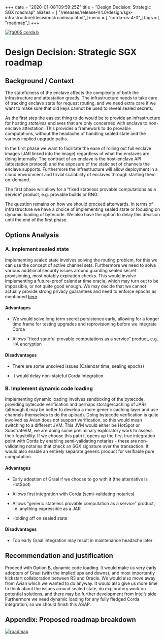 +++
date = "2020-01-08T09:59:25Z"
title = "Design Decision: Strategic SGX roadmap"
aliases = [ "/releases/release-V4.0/design/sgx-infrastructure/decisions/roadmap.html",]
menu = [ "corda-os-4-0",]
tags = [ "roadmap",]
+++

[![fg005 corda b](https://www.corda.net/wp-content/uploads/2016/11/fg005_corda_b.png "fg005 corda b")](https://www.corda.net/wp-content/uploads/2016/11/fg005_corda_b.png)
    
# Design Decision: Strategic SGX roadmap


## Background / Context

The statefulness of the enclave affects the complexity of both the infrastructure and attestation greatly.
                The infrastructure needs to take care of tracking enclave state for request routing, and we need extra care if we want
                to make sure that old keys cannot be used to reveal sealed secrets.

As the first step the easiest thing to do would be to provide an infrastructure for hosting *stateless* enclaves that
                are only concerned with enclave to non-enclave attestation. This provides a framework to do provable computations,
                without the headache of handling sealed state and the various implied upgrade paths.

In the first phase we want to facilitate the ease of rolling out full enclave images (JAR linked into the image)
                regardless of what the enclaves are doing internally. The contract of an enclave is the host-enclave API (attestation
                protocol) and the exposure of the static set of channels the enclave supports. Furthermore the infrastructure will allow
                deployment in a cloud environment and trivial scalability of enclaves through starting them on-demand.

The first phase will allow for a “fixed stateless provable computations as a service” product, e.g. provable builds or
                RNG.

The question remains on how we should proceed afterwards. In terms of infrastructure we have a choice of implementing
                sealed state or focusing on dynamic loading of bytecode. We also have the option to delay this decision until the end of
                the first phase.


## Options Analysis


### A. Implement sealed state

Implementing sealed state involves solving the routing problem, for this we can use the concept of active channel sets.
                    Furthermore we need to solve various additional security issues around guarding sealed secret provisioning, most notably
                    expiration checks. This would involve implementing a future-proof calendar time oracle, which may turn out to be
                    impossible, or not quite good enough. We may decide that we cannot actually provide strong privacy guarantees and need
                    to enforce epochs as mentioned [here](../details/time.md).


#### Advantages


* We would solve long term secret persistence early, allowing for a longer time frame for testing upgrades and
                                reprovisioning before we integrate Corda


* Allows “fixed stateful provable computations as a service” product, e.g. HA encryption



#### Disadvantages


* There are some unsolved issues (Calendar time, sealing epochs)


* It would delay non-stateful Corda integration



### B. Implement dynamic code loading

Implementing dynamic loading involves sandboxing of the bytecode, providing bytecode verification and perhaps
                    storage/caching of JARs (although it may be better to develop a more generic caching layer and use channels themselves
                    to do the upload). Doing bytecode verification is quite involved as Avian does not support verification, so this
                    would mean switching to a different JVM. This JVM would either be HotSpot or SubstrateVM, we are doing some preliminary
                    exploratory work to assess their feasibility. If we choose this path it opens up the first true integration point with
                    Corda by enabling semi-validating notaries - these are non-validating notaries that check an SGX signature over the
                    transaction. It would also enable an entirely separate generic product for verifiable pure computation.


#### Advantages


* Early adoption of Graal if we choose to go with it (the alternative is HotSpot)


* ​Allows first integration with Corda (semi-validating notaries)


* Allows “generic stateless provable computation as a service” product, i.e. anything expressible as a JAR


* Holding off on sealed state



#### Disadvantages


* Too early ​Graal integration may result in maintenance headache later



## Recommendation and justification

Proceed with Option B, dynamic code loading. It would make us very early adopters of Graal (with the implied ups and
                downs), and most importantly kickstart collaboration between R3 and Oracle. We would also move away from Avian which we
                wanted to do anyway. It would also give us more time to think about the issues around sealed state, do exploratory work
                on potential solutions, and there may be further development from Intel’s side. Furthermore we need dynamic loading for
                any fully fledged Corda integration, so we should finish this ASAP.


## Appendix: Proposed roadmap breakdown

[![roadmap](design/sgx-infrastructure/decisions/roadmap.png "roadmap")](roadmap.png)
        
